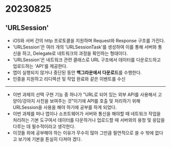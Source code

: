 # 20230825
## 'URLSession'
- iOS와 서버 간의 http 프로토콜을 지원하며 Request와 Response 구조를 가진다.
- 'URLSession'은 여러 개의 'URLSessionTask'를 생성하여 이를 통해 서버와 통신을 하고, Delegate로 네트워크의 과정을 확인하는 형태이다.
- 'URLSession'은 네트워크 관련 클래스로 URL 구조에서 데이터를 다운로드하고 업로드하는 'API'를 제공한다.
- 앱이 실행되지 않거나 중단된 동안 **백그라운에서 다운로드**를 수행한다.
- 인증을 지원하고 리디렉션 및 작업 완료와 같은 이벤트를 수신

---
- 이번 과제의 선택 구현 기능 중 하나가 "URL로 되어 있는 외부 API를 사용해서 고양이/강아지 사진을 보여주는 것"이기에 API를 호출 및 처리하기 위해 URLSession을 사용을 해야 하기에 공부를 하게 되었다.
- 이번 과제를 떠나 앱이나 소프트웨어가 서버와 통신을 해야할 때 네트워크 작업을 처리하는 기본 도구여서 데이터를 다운하거나 업로드할 때 서버와의 용청 및 응답을 다루는 데 필수적이라고 생각한다.
- 이것들 외에 공부해야 하는 이유가 무수히 많아 그만큼 필연적으로 쓸 수 밖에 없다고 보기에 기본을 튼실히 다져야 겠다.